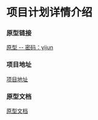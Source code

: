 # 项目计划详情介绍

### 原型链接
[原型 -- 密码：yijun](https://free.modao.cc/app/02acc8ba7cf3ca7cd01cc4eb5824824a7d894407)

### 项目地址
[项目地址](https://github.com/ajun568/fancy)

### 原型文档
[原型文档](%E5%8E%9F%E5%9E%8B%E6%96%87%E6%A1%A3.html)
